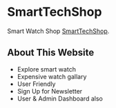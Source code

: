 # SmartTechShop

Smart Watch Shop [SmartTechShop](https://smart-tech-authentication.web.app/).

## About This Website
* Explore smart watch 
* Expensive watch gallary
* User Friendly
* Sign Up for Newsletter
* User & Admin Dashboard also


